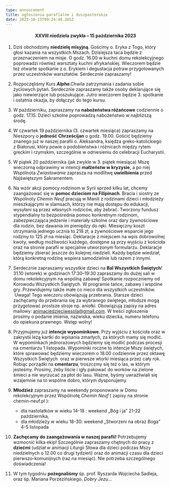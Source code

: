 ```yaml
---
type: annoucement
title: ogłoszenia parafialne i duszpasterskie
date: 2023-10-15T09:24:48.285Z
---
```

<!--StartFragment-->

<h4 style="text-align:center;">XXVIII niedziela zwykła – 15 października 2023</h4>

1. Dziś obchodzimy **niedzielę misyjną**. Gościmy o. Eryka z Togo, który głosi kazania na wszystkich Mszach. Dzisiejsza taca będzie z przeznaczeniem na misje. O godz. 16.00 w kuchni domu rekolekcyjnego poprowadzi również warsztaty kuchni afrykańskiej. Wieczorem będzie też otwarte spotkanie z o. Erykiem i degustacja potraw przygotowanych przez uczestników warsztatów. Serdecznie zapraszamy!
2. Rozpoczęliśmy Kurs ***Alpha***.Chwila zatrzymania i zadania sobie życiowych pytań. Serdecznie zapraszamy także osoby deklarujące się jako niewierzące lub poszukujące. Jutro wieczorem będzie 3. spotkanie i ostatnia okazja, by dołączyć do tego kursu.
3. W październiku, zapraszamy na **nabożeństwa różańcowe** codziennie o godz. 17.15. Dzieci szkolne poprowadzą nabożeństwo w najbliższą środę.
4. W czwartek 19 października (3. czwartek miesiąca) zapraszamy na Nieszpory o **jedność** **Chrześcijan** o godz. 19.00. Gościć będziemy znanego już w naszej parafii o. Aleksandra, księdza greko-katolickiego z Białorusi, który powie o podobieństwa i różnicach między rytem greckim i rzymskim, szczególnie w odniesieniu do celebracji Eucharystii.
5. W piątek 20 października (jak zwykle w 3. piątek miesiąca) Mszę wieczorną odprawimy w intencji **małżeństw w kryzysie**, a po niej Wspólnota *Zwiastowanie* zaprasza na modlitwę **uwielbienia** przed Najświętszym Sakramentem.
6. Na wzór akcji pomocy rodzinom w Syrii sprzed kilku lat, chcemy zaangażować się w **pomoc dzieciom na Filipinach**. Bracia i siostry ze Wspólnoty *Chemin Neuf* pracują w Manili z rodzinami dzieci i młodzieży mieszkającymi w slamsach, którzy nie mają dostępu do edukacji, wysyłani są przez własnych rodziców, aby żebrać. Tworzony fundusz stypendialny to bezpośrednia pomoc konkretnym rodzinom, zabezpieczająca jedzenie i materiały szkolne oraz dary żywnościowe dla rodzin, bez dawania im pieniędzy do ręki. Miesięczny koszt utrzymania jednego ucznia to 218 zł, a żywnościowe wsparcie jego rodziny to 125 zł na miesiąc. Deklaracje z miejscem na wpis dobrowolnej kwoty, według możliwości każdego, dostępne są przy wyjściu z kościoła oraz na stronie parafii w specjalnie utworzonym formularzu. Deklaracje będziemy zbierać jeszcze do kolejnej niedzieli. Każdy będzie wiedział, którą konkretną rodzinę wspiera samodzielnie lub razem z innymi.
7. Serdecznie zapraszamy wszystkie dzieci na **Bal Wszystkich Świętych**! 31.10 (wtorek) w godzinach 17:30–19:30 zapraszamy do dużej sali w domu rekolekcyjnym na wspólną zabawę! Spotkanie rozpoczniemy od Korowodu Wszystkich Świętych. W programie tańce, zabawy i wspólne gry. Przewidujemy także małe co nieco dla wszystkich uczestników.  Uwaga! Tego wieczoru obowiązują przebrania. Starsze dzieci zachęcamy do przebrania się za wybranego świętego, młodsze mogą przygotować prostsze stroje np. aniołki. Obowiązują zapisy na adres mailowy: animacjedzieciwesola@gmail.com. W treści zgłoszenia prosimy o podanie imienia, nazwiska, wieku dziecka, numeru telefonu do opiekuna prawnego. Wstęp wolny!
8. Przyjmujemy już **intencje wypominkowe**. Przy wyjściu z kościoła oraz w zakrystii leżą kartki do wpisania zmarłych, za których mamy się modlić. W wypominkach jednorazowych będziemy się modlić podczas procesji na cmentarzu 1 listopada. Wypominki roczne to intencje Mszy świętych, które sprawować będziemy wieczorem o 18.00 codziennie przez oktawę Wszystkich Świętych  oraz w pierwsze wtorki miesiąca przez cały rok.\
   Robiąc porządki na **cmentarzu**, troszczmy się też o las, w którym jesteśmy. Prosimy, żeby liście i igły pakować do worków na zielone śmieci a nie wyrzucać za płot do lasu. Ważne, byśmy uwrażliwiali się wzajemnie na to wspólne dobro, którym dysponujemy.
9. **Młodzież** zapraszamy na weekendy proponowane w Domu rekolekcyjnym przez Wspólnotę *Chemin Neuf* ( zapisy na stronie chemin-neuf.pl ):

   * dla nastolatków w wieku 14-18 : weekend „Bóg i ja” 21-22 października,
   * dla młodzieży w wieku 18-30: weekend „Stworzeni na obraz Boga” 4-5 listopada
10. **Zachęcamy do zaangażowania w naszej parafii!** Potrzebujemy wzmocnić kilka ekip! Szczególnie zapraszamy chętnych do pracy z **dziećmi** (udział w animacji Liturgii Słowa dla dzieci podczas Mszy niedzielnych o 12.00 co drugi tydzień) oraz do animacji czasu dla dzieci pierwszo-komunijnych (raz na miesiąc). Nie potrzeba szczególnego doświadczenia!
11. W tym tygodniu **pożegnaliśmy** śp. prof. Ryszarda Wojciecha Sadleja, oraz śp. Mariana Porzezińskiego. *Dobry Jezu…*

<!--EndFragment-->